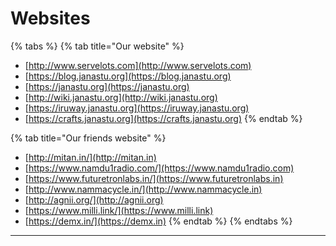 # Websites

{% tabs %}
{% tab title="Our website" %}
* [http://www.servelots.com](http://www.servelots.com)
* [https://blog.janastu.org](https://blog.janastu.org)
* [https://janastu.org](https://janastu.org)
* [http://wiki.janastu.org](http://wiki.janastu.org)
* [https://iruway.janastu.org](https://iruway.janastu.org)
* [https://crafts.janastu.org](https://crafts.janastu.org)
{% endtab %}

{% tab title="Our friends website" %}
* [http://mitan.in/](http://mitan.in)
* [https://www.namdu1radio.com/](https://www.namdu1radio.com)
* [https://www.futuretronlabs.in/](https://www.futuretronlabs.in)
* [http://www.nammacycle.in/](http://www.nammacycle.in)
* [http://agnii.org/](http://agnii.org)
* [https://www.milli.link/](https://www.milli.link)
* [https://demx.in/](https://demx.in)
{% endtab %}
{% endtabs %}

****
